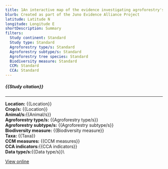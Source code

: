 ```yaml
---
title: 1An interactive map of the evidence investigating agroforestry's role in biodiversity and climate change mitigation and adaptation in low- and middle- income countries
blurb: Created as part of the Juno Evidence Alliance Project
latitude: Latitude N
longitude: Longitude E
shortDescription: Summary
filters:
  Study continent: Standard 
  Study type: Standard
  Agroforestry type/s: Standard
  Agroforestry subtype/s: Standard
  Agroforestry tree species: Standard
  Biodiversity measure: Standard
  CCM: Standard
  CCA: Standard
---
```

##### {{Study citation}}

---

**Location:** {{Location}}\
**Crop/s:** {{Location}}\
**Animal/s:**{{Animal/s}}\
**Agroforestry type/s:** {{Agroforestry type/s}}\
**Agroforestry subtype/s:** {{Agroforestry subtype/s}}\
**Biodiversity measure:** {{Biodiversity measure}}\
**Taxa:** {{Taxa}}\
**CCM measures:** {{CCM measures}}\
**CCA indicators:**{{CCA indicators}}\
**Data type/s:**{{Data type/s}}\

[View online]({{Hyperlink}})
